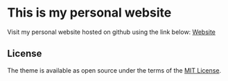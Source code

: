# This is my personal website
Visit my personal website hosted on github using the link below:
 [Website](https://samchawla.github.io) 

## License

The theme is available as open source under the terms of the [MIT License](https://opensource.org/licenses/MIT).
